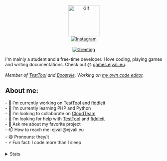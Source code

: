 
<div align="center">
  <a href="https://ejvali.eu"><img alt="Gif" src="https://media.giphy.com/media/M9gbBd9nbDrOTu1Mqx/giphy.gif" width="100"></a><br>
  <a href="https://instagram.com/ejvali"><img alt="Instagram" src="https://img.shields.io/badge/Instagram-E1306C?style=for-the-badge&logo=instagram&logoColor=white"></a>
  <br><br><a href="https://ejvali.eu"><img alt="Greeting" src="https://readme-typing-svg.herokuapp.com/?lines=Hey+there,+I'm+DevVali!&center=true&width=380&height=45"></a>
</div>

<p>I'm mainly a student and a free-time developer. I love coding, playing games and writing documentations. Check out @ <a href="https://games.ejvali.eu">games.ejvali.eu</a>. <br><br><em>Member of <a href="https://testtool.ejvali.eu">TestTool</a> and <a href="https://github.com/DevVali/Boostyle">Boostyle</a>. Working on <a href="https://fiddleit.ejvali.eu">my own code editor</a>.</em></p>
<h2>About me:</h2>
<p>
  - 🔭 I’m currently working on <a href="https://testtool.ejvali.eu">TestTool</a> and <a href="https://fiddleit.ejvali.eu">fiddleit</a><br>
  - 🌱 I’m currently learning PHP and Python<br>
  - 👯 I’m looking to collaborate on <a href="https://cloudteam.me">CloudTeam</a><br>
  - 🤔 I’m looking for help with <a href="https://testtool.ejvali.eu">TestTool</a> and <a href="https://fiddleit.ejvali.eu">fiddleit</a><br>
  - 💬 Ask me about my favorite project<br>
  - 📫 How to reach me: ejvali@ejvali.eu<br>
  - 😄 Pronouns: they/it<br>
  - ⚡ Fun fact: I code more than I sleep
</p>

<details>
  <summary>Stats</summary>
  <br><a href="https://ejvali.eu"><img alt="Github stats" src="https://github-readme-stats.vercel.app/api?username=DevVali&count_private=true&show_icons=true&theme=dracula"></a>
  <br><a href="https://ejvali.eu"><img alt="Top langs" src="https://github-readme-stats.vercel.app/api/top-langs/?username=DevVali&layout=compact&theme=dracula"></a>
</details>

<!-- github readme.md inspired by github.com/devspen and github.com/itsZed0
-->

